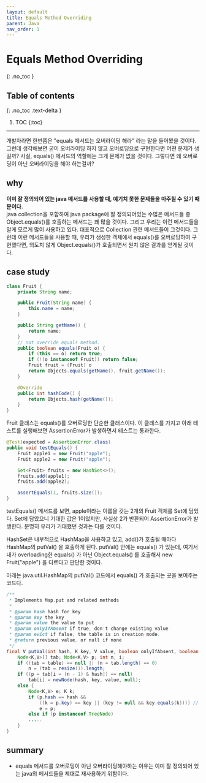 ```yaml
---
layout: default
title: Equals Method Overriding
parent: Java
nav_order: 1
---
```


# Equals Method Overriding
{: .no_toc }

## Table of contents
{: .no_toc .text-delta }

1. TOC
{:toc}

---

개발자라면 한번쯤은 "equals 메서드는 오버라이딩 해라" 라는 말을 들어봤을 것이다. 그런데 생각해보면 굳이 오버라이딩 하지 않고 오버로딩으로 구현한다면 어떤 문제가 생길까? 사실, equals() 메서드의 역할에는 크게 문제가 없을 것이다. 그렇다면 왜 오버로딩이 아닌 오버라이딩을 해야 하는걸까?

## why
**이미 잘 정의되어 있는 java 메서드를 사용할 때, 예기치 못한 문제들을 마주칠 수 있기 때문이다.**  
java collection을 포함하여 java package에 잘 정의되어있는 수많은 메서드들 중 Object.equals()를 호출하는 메서드는 꽤 많을 것이다. 그리고 우리는 이런 메서드들을 알게 모르게 많이 사용하고 있다. 대표적으로 Collection 관련 메서드들이 그것이다. 그런데 이런 메서드들을 사용할 때, 우리가 생성한 객체에서 equals()를 오버로딩하여 구현했다면, 의도치 않게 Object.equals()가 호출되면서 원치 않은 결과를 얻게될 것이다.

## case study
```java
class Fruit {
    private String name;

    public Fruit(String name) {
        this.name = name;
    }

    public String getName() {
        return name;
    }
    // not override equals method.
    public boolean equals(Fruit o) {
        if (this == o) return true;
        if (!(o instanceof Fruit)) return false;
        Fruit fruit = (Fruit) o
        return Objects.equals(getName(), fruit.getName());
    }

    @Override
    public int hashCode() {
        return Objects.hash(getName());
    }
}
```
Fruit 클래스는 equals()를 오버로딩한 단순한 클래스이다. 이 클래스를 가지고 아래 테스트를 실행해보면 AssertionError가 발생하면서 테스트는 통과한다.
```java
@Test(expected = AssertionError.class)
public void testEquals() {
    Fruit apple1 = new Fruit("apple");
    Fruit apple2 = new Fruit("apple");

    Set<Fruit> fruits = new HashSet<>();
    fruits.add(apple1);
    fruits.add(apple2);

    assertEquals(1, fruits.size());
}
```
testEquals() 메서드를 보면, apple이라는 이름을 갖는 2개의 Fruit 객체를 Set에 담았다. Set에 담았으니 기대한 값은 1이었지만, 사실상 2가 반환되어 AssertionError가 발생한다. 분명히 우리가 기대했던 것과는 다를 것이다.  

HashSet은 내부적으로 HashMap을 사용하고 있고, add()가 호출될 때마다 HashMap의 putVal() 을 호출하게 된다. putVal() 안에는 equals() 가 있는데, 여기서 내가 overloading한 equals() 가 아닌 Object.equals() 를 호출해서 new Fruit("apple") 을 다르다고 판단한 것이다.  

아래는 java.util.HashMap의 putVal() 코드에서 equals() 가 호출되는 곳을 보여주는 코드다.

```java
/**
 * Implements Map.put and related methods
 *
 * @param hash hash for key
 * @param key the key
 * @param value the value to put
 * @param onlyIfAbsent if true, don't change existing value
 * @param evict if false, the table is in creation mode.
 * @return previous value, or null if none
 */
final V putVal(int hash, K key, V value, boolean onlyIfAbsent, boolean evict) {
    Node<K,V>[] tab; Node<K,V> p; int n, i;
    if ((tab = table) == null || (n = tab.length) == 0)
        n = (tab = resize()).length;
    if ((p = tab[i = (n - 1) & hash]) == null)
        tab[i] = newNode(hash, key, value, null);
    else {
        Node<K,V> e; K k;
        if (p.hash == hash &&
            ((k = p.key) == key || (key != null && key.equals(k)))) // HERE
            e = p;
        else if (p instanceof TreeNode)
        .....
    }
}
```

## summary
- equals 메서드를 오버로딩이 아닌 오버라이딩해야하는 이유는 이미 잘 정의되어 있는 java의 메서드들을 제대로 재사용하기 위함이다.





